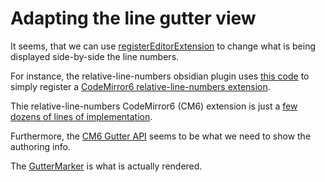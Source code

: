 
# Adapting the line gutter view
It seems, that we can use [registerEditorExtension](https://github.com/obsidianmd/obsidian-api/blob/master/obsidian.d.ts#L2509) to change what is being displayed side-by-side the line numbers.

For instance, the relative-line-numbers obsidian plugin uses [this code](https://github.com/nadavspi/obsidian-relative-line-numbers/blob/main/main.ts#L32) to simply register a [CodeMirror6 relative-line-numbers extension](https://www.npmjs.com/package/codemirror-line-numbers-relative).

Thie relative-line-numbers CodeMirror6 (CM6) extension is just a [few dozens of lines of implementation](https://github.com/jsjoeio/codemirror-line-numbers-relative/blob/main/src/index.ts).

Furthermore, the [CM6 Gutter API](https://codemirror.net/examples/gutter/) seems to be what we need to show the authoring info.

The [GutterMarker](https://codemirror.net/docs/ref/#view.GutterMarker) is what is actually rendered.
